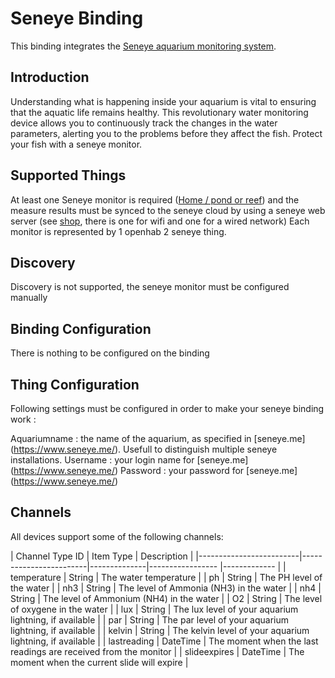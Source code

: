 # Seneye Binding

This binding integrates the [Seneye aquarium monitoring system](https://www.seneye.com).

## Introduction

Understanding what is happening inside your aquarium is vital to ensuring that the aquatic life remains healthy. This revolutionary water monitoring device allows you to continuously track the changes in the water parameters, alerting you to the problems before they affect the fish. Protect your fish with a seneye monitor.

## Supported Things

At least one Seneye monitor is required ([Home / pond or reef](https://www.seneye.com/devices/compare)) and the measure results must be synced to the seneye cloud by using a seneye web server (see [shop](https://www.seneye.com/store), there is one for wifi and one for a wired network)
Each monitor is represented by 1 openhab 2 seneye thing.

## Discovery

Discovery is not supported, the seneye monitor must be configured manually

## Binding Configuration

There is nothing to be configured on the binding 

## Thing Configuration

Following settings must be configured in order to make your seneye binding work :

Aquariumname : the name of the aquarium, as specified in [seneye.me] (https://www.seneye.me/). Usefull to distinguish multiple seneye installations.
Username : your login name for [seneye.me] (https://www.seneye.me/)
Password : your password for [seneye.me] (https://www.seneye.me/)

## Channels

All devices support some of the following channels:

| Channel Type ID         | Item Type    | Description  |
|-------------------------|------------------------|--------------|----------------- |------------- |
| temperature             | String       | The water temperature |
| ph                      | String       | The PH level of the water |
| nh3                     | String       | The level of Ammonia (NH3) in the water |
| nh4                     | String       | The level of Ammonium (NH4) in the water |
| O2                      | String       | The level of oxygene in the water |
| lux                     | String       | The lux level of your aquarium lightning, if available |
| par                     | String       | The par level of your aquarium lightning, if available |
| kelvin                  | String       | The kelvin level of your aquarium lightning, if available |
| lastreading             | DateTime     | The moment when the last readings are received from the monitor |
| slideexpires            | DateTime     | The moment when the current slide will expire |

